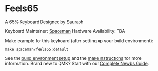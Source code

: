 # Feels65

A 65% Keyboard Designed by Saurabh

Keyboard Maintainer: [Spaceman](https://github.com/Spaceman)
Hardware Availability: TBA

Make example for this keyboard (after setting up your build environment):

    make spaceman/feels65:default

See the [build environment setup](https://docs.qmk.fm/#/getting_started_build_tools) and the [make instructions](https://docs.qmk.fm/#/getting_started_make_guide) for more information. Brand new to QMK? Start with our [Complete Newbs Guide](https://docs.qmk.fm/#/newbs).
